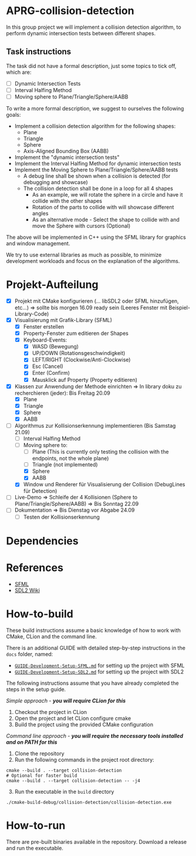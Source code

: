 ﻿# APRG-collision-detection

In this group project we will implement a collision detection algorithm, to perform dynamic intersection tests between different shapes.

## Task instructions

The task did not have a formal description, just some topics to tick off, which are:

- [ ] Dynamic Intersection Tests
 - [ ] Interval Halfing Method
 - [ ] Moving sphere to Plane/Triangle/Sphere/AABB

To write a more formal description, we suggest to ourselves the following goals:

- Implement a collision detection algorithm for the following shapes:
  - Plane
  - Triangle
  - Sphere
  - Axis-Aligned Bounding Box (AABB)
- Implement the "dynamic intersection tests"
- Implement the Interval Halfing Method for dynamic intersection tests
- Implement the Moving Sphere to Plane/Triangle/Sphere/AABB tests
  - A debug line shall be shown when a collision is detected (for debugging and showcase)
  - The collision detection shall be done in a loop for all 4 shapes
    - As an example, we will rotate the sphere in a circle and have it collide with the other shapes
    - Rotation of the parts to collide with will showcase different angles
    - As an alternative mode - Select the shape to collide with and move the Sphere with cursors (Optional)

The above will be implemented in C++ using the SFML library for graphics and window management.

We try to use external libraries as much as possible, to minimize development workloads and focus on the explanation of the algorithms.

# Projekt-Aufteilung

- [x] Projekt mit CMake konfigurieren (... libSDL2 oder SFML hinzufügen, etc...)
=> sollte bis morgen 16.09 ready sein (Leeres Fenster mit Beispiel-Library-Code)
- [x] Visualisierung mit Grafik-Library (SFML)
  - [x] Fenster erstellen
  - [x] Property-Fenster zum editieren der Shapes
  - [x] Keyboard-Events:
    - [x] WASD (Bewegung)
    - [x] UP/DOWN (Rotationsgeschwindigkeit)
    - [x] LEFT/RIGHT (Clockwise/Anti-Clockwise)
    - [x] Esc (Cancel)
    - [x] Enter (Confirm)
    - [x] Mausklick auf Property (Property editieren)
- [x] Klassen zur Anwendung der Methode einrichten
  => In library doku zu recherchieren (jeder): Bis Freitag 20.09
  - [x] Plane
  - [x] Triangle
  - [x] Sphere
  - [x] AABB 
- [ ] Algorithmus zur Kollisionserkennung implementieren (Bis Samstag 21.09) 
  - [ ] Interval Halfing Method
  - [ ] Moving sphere to:
    - [ ] Plane (This is currently only testing the collision with the endpoints, not the whole plane)
    - [ ] Triangle (not implemented)
    - [X] Sphere
    - [X] AABB
  - [x] Window und Renderer für Visualisierung der Collision (DebugLines für Detection)
- [ ] Live-Demo => Schleife der 4 Kollisionen (Sphere to Plane/Triangle/Sphere/AABB) => Bis Sonntag 22.09
- [ ] Dokumentation => Bis Dienstag vor Abgabe 24.09
  - [ ] Testen der Kollisionserkennung

# Dependencies

# References

- [SFML](https://www.sfml-dev.org/)
- [SDL2 Wiki](https://wiki.libsdl.org/SDL2/FrontPage)

# How-to-build

These build instructions assume a basic knowledge of how to work with CMake, CLion and the command line.

There is an additional GUIDE with detailed step-by-step instructions in the `docs` folder, named:
- [`GUIDE-Development-Setup-SFML.md`](../docs/GUIDE-Development-Setup-SFML.md) for setting up the project with SFML
- [`GUIDE-Development-Setup-SDL2.md`](../docs/GUIDE-Development-Setup-SDL2.md) for setting up the project with SDL2

The following instructions assume that you have already completed the steps in the setup guide.

_Simple approach - **you will require CLion for this**_
1. Checkout the project in CLion
2. Open the project and let CLion configure cmake
3. Build the project using the provided CMake configuration

_Command line approach - **you will require the necessary tools installed and on PATH for this**_
1. Clone the repository
2. Run the following commands in the project root directory:
```shell
cmake --build . --target collision-detection
# Optional for faster build
cmake --build . --target collision-detection -- -j4
```
3. Run the executable in the `build` directory
```shell
./cmake-build-debug/collision-detection/collision-detection.exe
```

# How-to-run

There are pre-built binaries available in the repository.
Download a release and run the executable.